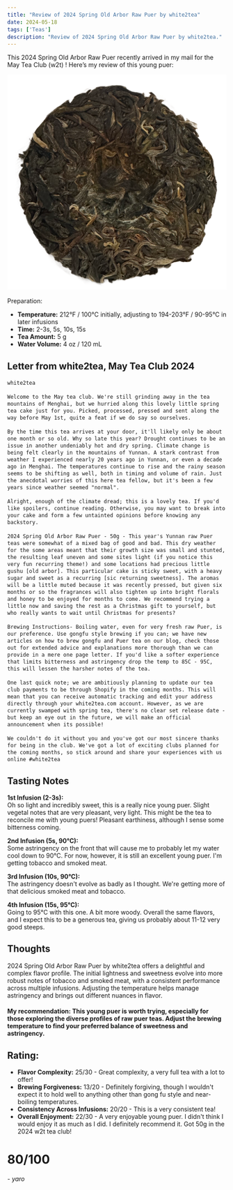 ```yaml
---
title: "Review of 2024 Spring Old Arbor Raw Puer by white2tea"
date: 2024-05-18
tags: ['Teas']
description: "Review of 2024 Spring Old Arbor Raw Puer by white2tea."
---
```


This 2024 Spring Old Arbor Raw Puer recently arrived in my mail for the May Tea Club (w2t) ! 
Here’s my review of this young puer:

![](image-4.png)

Preparation:

- **Temperature:** 212°F / 100°C initially, adjusting to 194-203°F / 90-95°C in later infusions
- **Time:** 2-3s, 5s, 10s, 15s
- **Tea Amount:** 5 g 
- **Water Volume:** 4 oz / 120 mL 

## Letter from white2tea, May Tea Club 2024

```
white2tea

Welcome to the May tea club. We're still grinding away in the tea mountains of Menghai, but we hurried along this lovely little spring tea cake just for you. Picked, processed, pressed and sent along the way before May 1st, quite a feat if we do say so ourselves.

By the time this tea arrives at your door, it'll likely only be about one month or so old. Why so late this year? Drought continues to be an issue in another undeniably hot and dry spring. Climate change is being felt clearly in the mountains of Yunnan. A stark contrast from weather I experienced nearly 20 years ago in Yunnan, or even a decade ago in Menghai. The temperatures continue to rise and the rainy season seems to be shifting as well, both in timing and volume of rain. Just the anecdotal worries of this here tea fellow, but it's been a few years since weather seemed "normal".

Alright, enough of the climate dread; this is a lovely tea. If you'd like spoilers, continue reading. Otherwise, you may want to break into your cake and form a few untainted opinions before knowing any backstory.

2024 Spring Old Arbor Raw Puer - 50g - This year's Yunnan raw Puer teas were somewhat of a mixed bag of good and bad. This dry weather for the some areas meant that their growth size was small and stunted, the resulting leaf uneven and some sites light (if you notice this very fun recurring theme!) and some locations had precious little gushu [old arbor]. This particular cake is sticky sweet, with a heavy sugar and sweet as a recurring [sic returning sweetness]. The aromas will be a little muted because it was recently pressed, but given six months or so the fragrances will also tighten up into bright florals and honey to be enjoyed for months to come. We recommend trying a little now and saving the rest as a Christmas gift to yourself, but who really wants to wait until Christmas for presents?

Brewing Instructions- Boiling water, even for very fresh raw Puer, is our preference. Use gongfu style brewing if you can; we have new articles on how to brew gongfu and Puer tea on our blog, check those out for extended advice and explanations more thorough than we can provide in a mere one page letter. If you'd like a softer experience that limits bitterness and astringency drop the temp to 85C - 95C, this will lessen the harsher notes of the tea.

One last quick note; we are ambitiously planning to update our tea club payments to be through Shopify in the coming months. This will mean that you can receive automatic tracking and edit your address directly through your white2tea.com account. However, as we are currently swamped with spring tea, there's no clear set release date - but keep an eye out in the future, we will make an official announcement when its possible!

We couldn't do it without you and you've got our most sincere thanks for being in the club. We've got a lot of exciting clubs planned for the coming months, so stick around and share your experiences with us online #white2tea
```


## Tasting Notes

**1st Infusion (2-3s):**  
Oh so light and incredibly sweet, this is a really nice young puer. Slight vegetal notes that are very pleasant, very light. This might be the tea to reconcile me with young puers! Pleasant earthiness, although I sense some bitterness coming.

**2nd Infusion (5s, 90°C):**  
Some astringency on the front that will cause me to probably let my water cool down to 90°C. For now, however, it is still an excellent young puer. I'm getting tobacco and smoked meat.

**3rd Infusion (10s, 90°C):**  
The astringency doesn't evolve as badly as I thought. We're getting more of that delicious smoked meat and tobacco.

**4th Infusion (15s, 95°C):**  
Going to 95°C with this one. A bit more woody. Overall the same flavors, and I expect this to be a generous tea, giving us probably about 11-12 very good steeps.

## Thoughts

2024 Spring Old Arbor Raw Puer by white2tea offers a delightful and complex flavor profile. The initial lightness and sweetness evolve into more robust notes of tobacco and smoked meat, with a consistent performance across multiple infusions. Adjusting the temperature helps manage astringency and brings out different nuances in flavor.

#### My recommendation: This young puer is worth trying, especially for those exploring the diverse profiles of raw puer teas. Adjust the brewing temperature to find your preferred balance of sweetness and astringency.

## Rating:

- **Flavor Complexity:** 25/30 - Great complexity, a very full tea with a lot to offer!
- **Brewing Forgiveness:** 13/20 - Definitely forgiving, though I wouldn't expect it to hold well to anything other than gong fu style and near-boiling temperatures.
- **Consistency Across Infusions:** 20/20 - This is a very consistent tea!
- **Overall Enjoyment:** 22/30 - A very enjoyable young puer. I didn't think I would enjoy it as much as I did. I definitely recommend it. Got 50g in the 2024 w2t tea club!

# 80/100

*- yaro*

